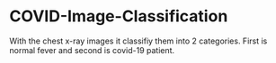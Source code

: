 # COVID-Image-Classification

With the chest x-ray images it classifiy them into 2 categories.
First is normal fever and second is covid-19 patient.
